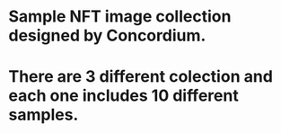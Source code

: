 # Sample NFT image collection designed by Concordium.
# There are 3 different colection and each one includes 10 different samples. 
